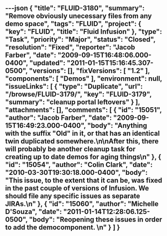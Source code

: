 ---json
{
  "title": "FLUID-3180",
  "summary": "Remove obviously unecessary files from any demo space",
  "tags": "FLUID",
  "project": {
    "key": "FLUID",
    "title": "Fluid Infusion"
  },
  "type": "Task",
  "priority": "Major",
  "status": "Closed",
  "resolution": "Fixed",
  "reporter": "Jacob Farber",
  "date": "2009-09-15T16:48:06.000-0400",
  "updated": "2011-01-15T15:16:45.307-0500",
  "versions": [],
  "fixVersions": [
    "1.2"
  ],
  "components": [
    "Demos"
  ],
  "environment": null,
  "issueLinks": [
    {
      "type": "Duplicate",
      "url": "/browse/FLUID-3179/",
      "key": "FLUID-3179",
      "summary": "cleanup portal leftovers"
    }
  ],
  "attachments": [],
  "comments": [
    {
      "id": "15051",
      "author": "Jacob Farber",
      "date": "2009-09-15T16:49:23.000-0400",
      "body": "Anything with the suffix \"Old\" in it, or that has an identical twin duplicated somewhere.\n\nAfter this, there will probably be another cleanup task for creating up to date demos for aging things\n"
    },
    {
      "id": "15054",
      "author": "Colin Clark",
      "date": "2010-03-30T19:30:18.000-0400",
      "body": "This issue, to the extent that it can be, was fixed in the past couple of versions of Infusion. We should file any specific issues as separate JIRAs.\n"
    },
    {
      "id": "15060",
      "author": "Michelle D'Souza",
      "date": "2011-01-14T12:28:06.125-0500",
      "body": "Reopening these issues in order to add the democomponent.&#x20;\n"
    }
  ]
}
---

        